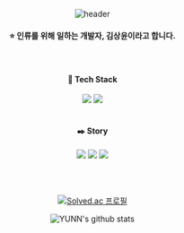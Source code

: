 <div align="center">

![header](https://capsule-render.vercel.app/api?type=cylinder&color=000000&height=100&section=header&text=@yunn4humanity&fontColor=ffffff&fontSize=45&animation=fadeIn)


#### ⭐ 인류를 위해 일하는 개발자, 김상윤이라고 합니다. 

<br/>

#### 🎨 Tech Stack
<img src="https://img.shields.io/badge/Unity-000000?style=flat-square&logo=Unity&logoColor=ffffff"/>
<img src="https://img.shields.io/badge/Python-3776AB?style=flat-square&logo=Python&logoColor=ffffff"/>

<br/>
<br/>


#### ✒️ Story
<a href="https://yunn4humanity.notion.site/yunn4humanity/YUNN-5f7eab4ec9644cc7b238c3aaacf533d0" target="_blank"><img src="https://img.shields.io/badge/YUNN | 실존주의 개발자-ffffff?style=flat-square&logo=notion&logoColor=000000"/></a>
<a href="https://velog.io/@yunn4humanity" target="_blank"><img src="https://img.shields.io/badge/Velog-20c997?style=flat-square&logo=Velog&logoColor=ffffff"/></a>
<a href="https://www.linkedin.com/in/sangyun-kim-9a8794234/" target="_blank"><img src="https://img.shields.io/badge/Velog-20c997?style=flat-square&logo=LinkedIn&logoColor=0A66C2"/></a>

<br/>
<br/>


[![Solved.ac
프로필](http://mazassumnida.wtf/api/v2/generate_badge?boj=toomstar)](https://solved.ac/toomstar)

![YUNN's github stats](https://github-readme-stats.vercel.app/api?username=yunn4humanity&show_icons=true)

</div>

<!--

깃허브 스탯


-->


